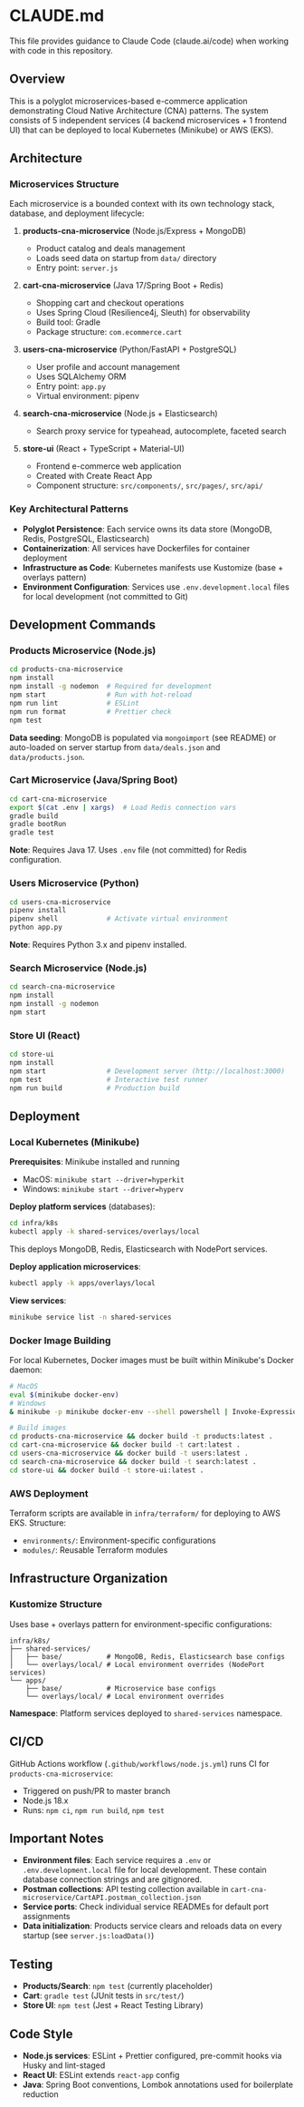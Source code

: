 # CLAUDE.md

This file provides guidance to Claude Code (claude.ai/code) when working with code in this repository.

## Overview

This is a polyglot microservices-based e-commerce application demonstrating Cloud Native Architecture (CNA) patterns. The system consists of 5 independent services (4 backend microservices + 1 frontend UI) that can be deployed to local Kubernetes (Minikube) or AWS (EKS).

## Architecture

### Microservices Structure

Each microservice is a bounded context with its own technology stack, database, and deployment lifecycle:

1. **products-cna-microservice** (Node.js/Express + MongoDB)
   - Product catalog and deals management
   - Loads seed data on startup from `data/` directory
   - Entry point: `server.js`

2. **cart-cna-microservice** (Java 17/Spring Boot + Redis)
   - Shopping cart and checkout operations
   - Uses Spring Cloud (Resilience4j, Sleuth) for observability
   - Build tool: Gradle
   - Package structure: `com.ecommerce.cart`

3. **users-cna-microservice** (Python/FastAPI + PostgreSQL)
   - User profile and account management
   - Uses SQLAlchemy ORM
   - Entry point: `app.py`
   - Virtual environment: pipenv

4. **search-cna-microservice** (Node.js + Elasticsearch)
   - Search proxy service for typeahead, autocomplete, faceted search

5. **store-ui** (React + TypeScript + Material-UI)
   - Frontend e-commerce web application
   - Created with Create React App
   - Component structure: `src/components/`, `src/pages/`, `src/api/`

### Key Architectural Patterns

- **Polyglot Persistence**: Each service owns its data store (MongoDB, Redis, PostgreSQL, Elasticsearch)
- **Containerization**: All services have Dockerfiles for container deployment
- **Infrastructure as Code**: Kubernetes manifests use Kustomize (base + overlays pattern)
- **Environment Configuration**: Services use `.env.development.local` files for local development (not committed to Git)

## Development Commands

### Products Microservice (Node.js)

```bash
cd products-cna-microservice
npm install
npm install -g nodemon  # Required for development
npm start               # Run with hot-reload
npm run lint            # ESLint
npm run format          # Prettier check
npm test
```

**Data seeding**: MongoDB is populated via `mongoimport` (see README) or auto-loaded on server startup from `data/deals.json` and `data/products.json`.

### Cart Microservice (Java/Spring Boot)

```bash
cd cart-cna-microservice
export $(cat .env | xargs)  # Load Redis connection vars
gradle build
gradle bootRun
gradle test
```

**Note**: Requires Java 17. Uses `.env` file (not committed) for Redis configuration.

### Users Microservice (Python)

```bash
cd users-cna-microservice
pipenv install
pipenv shell            # Activate virtual environment
python app.py
```

**Note**: Requires Python 3.x and pipenv installed.

### Search Microservice (Node.js)

```bash
cd search-cna-microservice
npm install
npm install -g nodemon
npm start
```

### Store UI (React)

```bash
cd store-ui
npm install
npm start               # Development server (http://localhost:3000)
npm test                # Interactive test runner
npm run build           # Production build
```

## Deployment

### Local Kubernetes (Minikube)

**Prerequisites**: Minikube installed and running
- MacOS: `minikube start --driver=hyperkit`
- Windows: `minikube start --driver=hyperv`

**Deploy platform services** (databases):
```bash
cd infra/k8s
kubectl apply -k shared-services/overlays/local
```

This deploys MongoDB, Redis, Elasticsearch with NodePort services.

**Deploy application microservices**:
```bash
kubectl apply -k apps/overlays/local
```

**View services**:
```bash
minikube service list -n shared-services
```

### Docker Image Building

For local Kubernetes, Docker images must be built within Minikube's Docker daemon:

```bash
# MacOS
eval $(minikube docker-env)
# Windows
& minikube -p minikube docker-env --shell powershell | Invoke-Expression

# Build images
cd products-cna-microservice && docker build -t products:latest .
cd cart-cna-microservice && docker build -t cart:latest .
cd users-cna-microservice && docker build -t users:latest .
cd search-cna-microservice && docker build -t search:latest .
cd store-ui && docker build -t store-ui:latest .
```

### AWS Deployment

Terraform scripts are available in `infra/terraform/` for deploying to AWS EKS. Structure:
- `environments/`: Environment-specific configurations
- `modules/`: Reusable Terraform modules

## Infrastructure Organization

### Kustomize Structure

Uses base + overlays pattern for environment-specific configurations:

```
infra/k8s/
├── shared-services/
│   ├── base/           # MongoDB, Redis, Elasticsearch base configs
│   └── overlays/local/ # Local environment overrides (NodePort services)
└── apps/
    ├── base/           # Microservice base configs
    └── overlays/local/ # Local environment overrides
```

**Namespace**: Platform services deployed to `shared-services` namespace.

## CI/CD

GitHub Actions workflow (`.github/workflows/node.js.yml`) runs CI for `products-cna-microservice`:
- Triggered on push/PR to master branch
- Node.js 18.x
- Runs: `npm ci`, `npm run build`, `npm test`

## Important Notes

- **Environment files**: Each service requires a `.env` or `.env.development.local` file for local development. These contain database connection strings and are gitignored.
- **Postman collections**: API testing collection available in `cart-cna-microservice/CartAPI.postman_collection.json`
- **Service ports**: Check individual service READMEs for default port assignments
- **Data initialization**: Products service clears and reloads data on every startup (see `server.js:loadData()`)

## Testing

- **Products/Search**: `npm test` (currently placeholder)
- **Cart**: `gradle test` (JUnit tests in `src/test/`)
- **Store UI**: `npm test` (Jest + React Testing Library)

## Code Style

- **Node.js services**: ESLint + Prettier configured, pre-commit hooks via Husky and lint-staged
- **React UI**: ESLint extends `react-app` config
- **Java**: Spring Boot conventions, Lombok annotations used for boilerplate reduction
